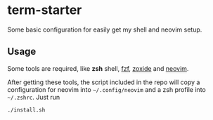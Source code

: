 # term-starter
Some basic configuration for easily get my shell and neovim setup.

## Usage
Some tools are required, like **zsh** shell, [fzf](https://github.com/junegunn/fzf), [zoxide](https://github.com/ajeetdsouza/zoxide) and [neovim](https://neovim.io/).

After getting these tools, the script included in the repo will copy a configuration for neovim into `~/.config/neovim` and a zsh profile into `~/.zshrc`. Just run

```bash
./install.sh
```
